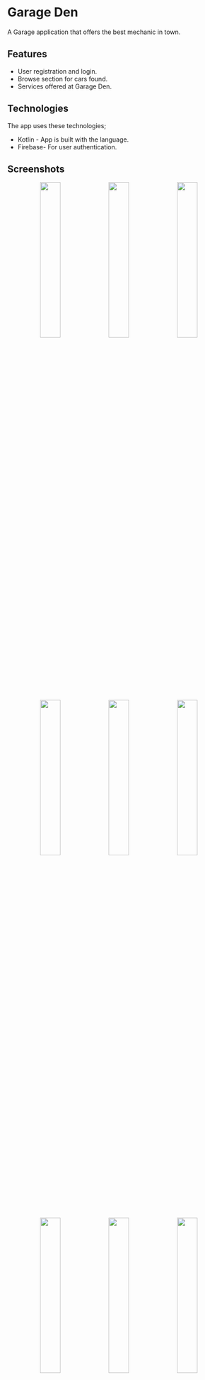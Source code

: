 # Garage Den

A Garage application that offers the best mechanic in town. 

## Features

- User registration and login.
- Browse section for cars found.
- Services offered at Garage Den.

## Technologies

The app uses these technologies;

- Kotlin - App is built with the language.
- Firebase- For user authentication.

## Screenshots

<p align="center">
<img src="https://github.com/NancyN00/GarageDen/assets/105346686/bcd37401-1557-41c3-acd1-a26962f0c81b" width=30% height=30% >
<img src="https://github.com/NancyN00/GarageDen/assets/105346686/130539bc-94b2-4b18-8baa-873e53cf4cbc" width=30% height=30% >
<img src="https://github.com/NancyN00/GarageDen/assets/105346686/3dbb7a06-2067-4582-9368-c51f8e9f1d7e" width=30% height=30% >
<img src="https://github.com/NancyN00/GarageDen/assets/105346686/adc6850c-1c0b-40ee-b28b-502b8aead12e" width=30% height=30% >
<img src="https://github.com/NancyN00/GarageDen/assets/105346686/e9a162fd-452b-448f-9e9f-e98d0f75313f" width=30% height=30% >
<img src="https://github.com/NancyN00/GarageDen/assets/105346686/4018ba80-41db-4be4-a8bf-5447b71cf853" width=30% height=30% >
<img src="https://github.com/NancyN00/GarageDen/assets/105346686/7aa4b2c6-be71-451b-8203-a61cbfbc152a" width=30% height=30% >
<img src="https://github.com/NancyN00/GarageDen/assets/105346686/4b525b21-7521-4382-837a-7a3ea4a2abb7" width=30% height=30% >
<img src="https://github.com/NancyN00/GarageDen/assets/105346686/bc60de97-1127-470f-a742-23acc3ddd2c6" width=30% height=30% >
</p>
